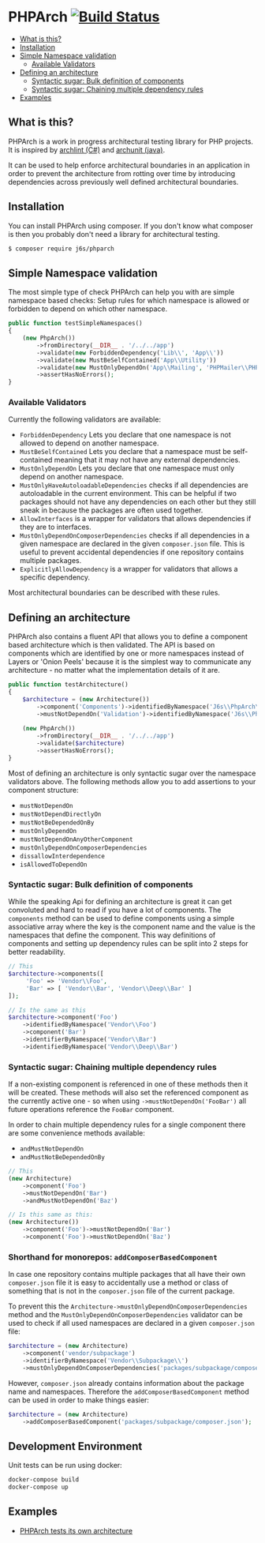 # PHPArch [![Build Status](https://travis-ci.org/j6s/phparch.svg?branch=development)](https://travis-ci.org/j6s/phparch)

- [What is this?](#what-is-this)
- [Installation](#installation)
- [Simple Namespace validation](#simple-namespace-validation)
    - [Available Validators](#available-validators)
- [Defining an architecture](#defining-an-architecture)
    - [Syntactic sugar: Bulk definition of components](#syntactic-sugar-bulk-definition-of-components)
    - [Syntactic sugar: Chaining multiple dependency rules](#syntactic-sugar-chaining-multiple-dependency-rules)
- [Examples](#examples)
## What is this?

PHPArch is a work in progress architectural testing library for PHP projects.
It is inspired by [archlint (C#)](https://gitlab.com/iternity/archlint.cs)
and [archunit (java)](https://github.com/TNG/ArchUnit).

It can be used to help enforce architectural boundaries in an application in order
to prevent the architecture from rotting over time by introducing dependencies across
previously well defined architectural boundaries.

## Installation

You can install PHPArch using composer.
If you don't know what composer is then you probably don't need a library for architectural testing.

```bash
$ composer require j6s/phparch
```

## Simple Namespace validation

The most simple type of check PHPArch can help you with are simple namespace based checks:
Setup rules for which namespace is allowed or forbidden to depend on which other namespace.

```php
public function testSimpleNamespaces()
{
    (new PhpArch())
        ->fromDirectory(__DIR__ . '/../../app')
        ->validate(new ForbiddenDependency('Lib\\', 'App\\'))
        ->validate(new MustBeSelfContained('App\\Utility'))
        ->validate(new MustOnlyDependOn('App\\Mailing', 'PHPMailer\\PHPMailer'))
        ->assertHasNoErrors();
}
```

### Available Validators
Currently the following validators are available:
- `ForbiddenDependency` Lets you declare that one namespace is not allowed to depend on another namespace.
- `MustBeSelfContained` Lets you declare that a namespace must be self-contained meaning that it may not have
  any external dependencies.
- `MustOnlyDependOn` Lets you declare that one namespace must only depend on another namespace.
- `MustOnlyHaveAutoloadableDependencies` checks if all dependencies are autoloadable in the current environment.
  This can be helpful if two packages should not have any dependencies on each other but they still sneak in because
  the packages are often used together.
- `AllowInterfaces` is a wrapper for validators that allows dependencies if they are to interfaces.
- `MustOnlyDependOnComposerDependencies` checks if all dependencies in a given namespace are declared in the given
  `composer.json` file. This is useful to prevent accidental dependencies if one repository contains multiple packages.
- `ExplicitlyAllowDependency` is a wrapper for validators that allows a specific dependency.

Most architectural boundaries can be described with these rules.

## Defining an architecture

PHPArch also contains a fluent API that allows you to define a component based architecture which is then validated.
The API is based on components which are identified by one or more namespaces instead of Layers or 'Onion Peels' because
it is the simplest way to communicate any architecture - no matter what the implementation details of it are.

```php
public function testArchitecture()
{
    $architecture = (new Architecture())
        ->component('Components')->identifiedByNamespace('J6s\\PhpArch\\Component')
        ->mustNotDependOn('Validation')->identifiedByNamespace('J6s\\PhpArch\\Validation');
    
    (new PhpArch())
        ->fromDirectory(__DIR__ . '/../../app')
        ->validate($architecture)
        ->assertHasNoErrors();
}
```

Most of defining an architecture is only syntactic sugar over the namespace validators above.
The following methods allow you to add assertions to your component structure:

- `mustNotDependOn`
- `mustNotDependDirectlyOn`
- `mustNotBeDependedOnBy`
- `mustOnlyDependOn`
- `mustNotDependOnAnyOtherComponent`
- `mustOnlyDependOnComposerDependencies`
- `dissallowInterdependence`
- `isAllowedToDependOn`

### Syntactic sugar: Bulk definition of components

While the speaking Api for defining an architecture is great it can get convoluted and
hard to read if you have a lot of components. The `components` method can be used to define 
components using a simple associative array where the key is the component name and the
value is the namespaces that define the component. This way definitions of components and
setting up dependency rules can be split into 2 steps for better readability.

```php
// This
$architecture->components([
     'Foo' => 'Vendor\\Foo',
     'Bar' => [ 'Vendor\\Bar', 'Vendor\\Deep\\Bar' ]
]);

// Is the same as this
$architecture->component('Foo')
    ->identifiedByNamespace('Vendor\\Foo')
    ->component('Bar')
    ->identifierByNamespace('Vendor\\Bar')
    ->identifiedByNamespace('Vendor\\Deep\\Bar')
```

### Syntactic sugar: Chaining multiple dependency rules
If a non-existing component is referenced in one of these methods then it will be created.
These methods will also set the referenced component as the currently active one - so when using
`->mustNotDependOn('FooBar')` all future operations reference the `FooBar` component.

In order to chain multiple dependency rules for a single component there are some convenience
methods available:

- `andMustNotDependOn`
- `andMustNotBeDependedOnBy`

```php
// This
(new Architecture)
    ->component('Foo')
    ->mustNotDependOn('Bar')
    ->andMustNotDependOn('Baz')

// Is this same as this:
(new Architecture())
    ->component('Foo')->mustNotDependOn('Bar')
    ->component('Foo')->mustNotDependOn('Baz')
```

### Shorthand for monorepos: `addComposerBasedComponent`

In case one repository contains multiple packages that all have their own `composer.json`
file it is easy to accidentally use a method or class of something that is not in the `composer.json`
file of the current package.

To prevent this the `Architecture->mustOnlyDependOnComposerDependencies` method and the 
`MustOnlyDependOnComposerDependencies` validator can be used to check if all used namespaces are
declared in a given `composer.json` file:

```php
$architecture = (new Architecture)
    ->component('vendor/subpackage')
    ->identifierByNamespace('Vendor\\Subpackage\\')
    ->mustOnlyDependOnComposerDependencies('packages/subpackage/composer.json');
```

However, `composer.json` already contains information about the package name and namespaces.
Therefore the `addComposerBasedComponent` method can be used in order to make
things easier:

```php
$architecture = (new Architecture)
    ->addComposerBasedComponent('packages/subpackage/composer.json');
```

## Development Environment

Unit tests can be run using docker:

```bash
docker-compose build
docker-compose up
```

## Examples

- [PHPArch tests its own architecture](./tests/ArchitectureTest.php)

